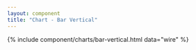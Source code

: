 ```yaml
---
layout: component
title: "Chart - Bar Vertical"
---
```

	
{% include component/charts/bar-vertical.html
	data="wire" %}

